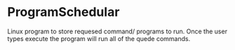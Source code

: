 # ProgramSchedular
Linux program to store requesed command/ programs to run. Once the user types execute the program will run all of the quede commands.
